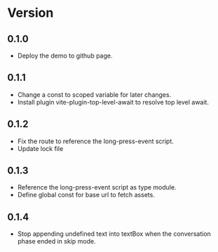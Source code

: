 # Version

## 0.1.0
- Deploy the demo to github page.

## 0.1.1
- Change a const to scoped variable for later changes.
- Install plugin vite-plugin-top-level-await to resolve top level await.

## 0.1.2
- Fix the route to reference the long-press-event script.
- Update lock file

## 0.1.3
- Reference the long-press-event script as type module.
- Define global const for base url to fetch assets.

## 0.1.4
- Stop appending undefined text into textBox when the conversation phase ended in skip mode.
